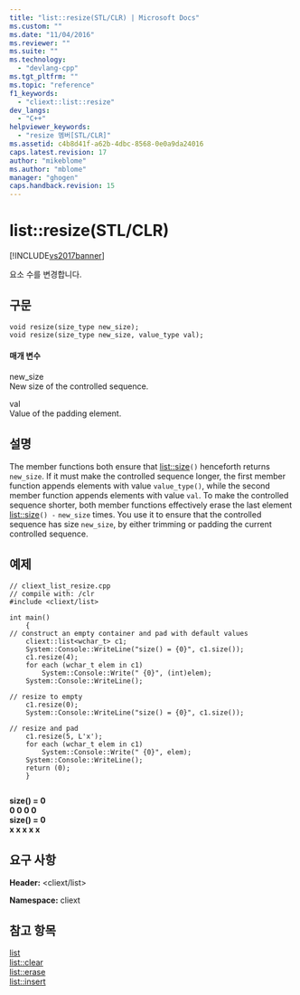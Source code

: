 ```yaml
---
title: "list::resize(STL/CLR) | Microsoft Docs"
ms.custom: ""
ms.date: "11/04/2016"
ms.reviewer: ""
ms.suite: ""
ms.technology: 
  - "devlang-cpp"
ms.tgt_pltfrm: ""
ms.topic: "reference"
f1_keywords: 
  - "cliext::list::resize"
dev_langs: 
  - "C++"
helpviewer_keywords: 
  - "resize 멤버[STL/CLR]"
ms.assetid: c4b8d41f-a62b-4dbc-8568-0e0a9da24016
caps.latest.revision: 17
author: "mikeblome"
ms.author: "mblome"
manager: "ghogen"
caps.handback.revision: 15
---
```

# list::resize(STL/CLR)
[!INCLUDE[vs2017banner](../assembler/inline/includes/vs2017banner.md)]

요소 수를 변경합니다.  
  
## 구문  
  
```  
void resize(size_type new_size);  
void resize(size_type new_size, value_type val);  
```  
  
#### 매개 변수  
 new\_size  
 New size of the controlled sequence.  
  
 val  
 Value of the padding element.  
  
## 설명  
 The member functions both ensure that [list::size](../dotnet/list-size-stl-clr.md)`()` henceforth returns `new_size`.  If it must make the controlled sequence longer, the first member function appends elements with value `value_type()`, while the second member function appends elements with value `val`.  To make the controlled sequence shorter, both member functions effectively erase the last element [list::size](../dotnet/list-size-stl-clr.md)`() -` `new_size` times.  You use it to ensure that the controlled sequence has size `new_size`, by either trimming or padding the current controlled sequence.  
  
## 예제  
  
```  
// cliext_list_resize.cpp   
// compile with: /clr   
#include <cliext/list>   
  
int main()   
    {   
// construct an empty container and pad with default values   
    cliext::list<wchar_t> c1;   
    System::Console::WriteLine("size() = {0}", c1.size());   
    c1.resize(4);   
    for each (wchar_t elem in c1)   
        System::Console::Write(" {0}", (int)elem);   
    System::Console::WriteLine();   
  
// resize to empty   
    c1.resize(0);   
    System::Console::WriteLine("size() = {0}", c1.size());   
  
// resize and pad   
    c1.resize(5, L'x');   
    for each (wchar_t elem in c1)   
        System::Console::Write(" {0}", elem);   
    System::Console::WriteLine();   
    return (0);   
    }  
  
```  
  
  **size\(\) \= 0**  
 **0 0 0 0**  
**size\(\) \= 0**  
 **x x x x x**   
## 요구 사항  
 **Header:** \<cliext\/list\>  
  
 **Namespace:** cliext  
  
## 참고 항목  
 [list](../dotnet/list-stl-clr.md)   
 [list::clear](../dotnet/list-clear-stl-clr.md)   
 [list::erase](../dotnet/list-erase-stl-clr.md)   
 [list::insert](../dotnet/list-insert-stl-clr.md)